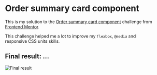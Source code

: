 # Order summary card component

This is my solution to the [Order summary card component](https://www.frontendmentor.io/challenges/order-summary-component-QlPmajDUj) challenge 
from [Frontend Mentor](https://www.frontendmentor.io/home).

This challenge helped me a lot to improve my `flexbox`, `@media` and responsive CSS units skills.
## Final result: ...
![Final result](./nft-site-screenshot.png)
